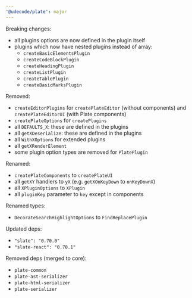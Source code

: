 ```yaml
---
'@udecode/plate': major
---
```


Breaking changes:

- all plugins options are now defined in the plugin itself
- plugins which now have nested plugins instead of array:
  - `createBasicElementsPlugin`
  - `createCodeBlockPlugin`
  - `createHeadingPlugin`
  - `createListPlugin`
  - `createTablePlugin`
  - `createBasicMarksPlugin`

Removed:
- `createEditorPlugins` for `createPlateEditor` (without components) and `createPlateEditorUI` (with Plate components)
- `createPlateOptions` for `createPlugins`
- all `DEFAULTS_X`: these are defined in the plugins
- all `getXDeserialize`: these are defined in the plugins
- all `WithXOptions` for extended plugins
- all `getXRenderElement`
- some plugin option types are removed for `PlatePlugin`

Renamed:
- `createPlateComponents` to `createPlateUI`
- all `getXY` handlers to `yX` (e.g. `getXOnKeyDown` to `onKeyDownX`)
- all `XPluginOptions` to `XPlugin`
- all `pluginKey` parameter to `key` except in components

Renamed types:
- `DecorateSearchHighlightOptions` to `FindReplacePlugin`

Updated deps:
- `"slate": "0.70.0"`
- `"slate-react": "0.70.1"`

Removed deps (merged to core):
- `plate-common`
- `plate-ast-serializer`
- `plate-html-serializer`
- `plate-serializer`